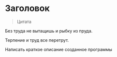 # Заголовок

>Цитата

Без труда не вытащишь и рыбку из пруда.

Терпение и труд все перетрут.

Написать краткое описание созданное программы
